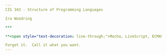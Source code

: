 ```yaml
---
CIS 343 - Structure of Programming Languages

Ira Woodring

***

**<span style="text-decoration: line-through;">Mocha, LiveScript, ECMAScript, Javascript</span>**

Forget it.  Call it what you want.
---
```

